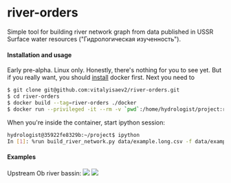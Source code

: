 # river-orders
Simple tool for building river network graph from data published in USSR Surface water resources ("Гидрологическая изученность").

#### Installation and usage
Early pre-alpha. Linux only. Honestly, there's nothing for you to see yet. But if you really want, you should [install](https://docs.docker.com/installation/) docker first. Next you need to
```sh
$ git clone git@github.com:vitalyisaev2/river-orders.git
$ cd river-orders
$ docker build --tag=river-orders ./docker
$ docker run --privileged -it --rm -v `pwd`:/home/hydrologist/project:ro river-orders bash
``` 
When you're inside the container, start ipython session:
```sh
hydrologist@35922fe8329b:~/project$ ipython
In [1]: %run build_river_network.py data/example.long.csv -f data/example.long.fixture
```

#### Examples
Upstream Ob river bassin:
![](http://s019.radikal.ru/i600/1504/6b/be24302c3f2a.png)
![](http://s019.radikal.ru/i613/1504/07/80e0013f0de0.png)
